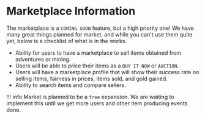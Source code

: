 # Marketplace Information

The marketplace is a `COMING SOON` feature, but a high priority one! We have many great things planned for market, and while you can't use them quite yet, below is a checklist of what is in the works.

- Ability for users to have a marketplace to sell items obtained from adventures or mining.
- Users will be able to price their items as a `BUY IT NOW` or `AUCTION`.
- Users will have a marketplace profile that will show their success rate on selling items, fairness in prices, items sold, and gold gained.
- Ability to search items and compare sellers.

!!! info
Market is planned to be a `free` expansion. We are waiting to implement this until we get more users and other item producing events done.
